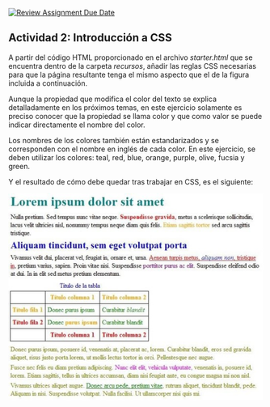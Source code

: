 [![Review Assignment Due Date](https://classroom.github.com/assets/deadline-readme-button-24ddc0f5d75046c5622901739e7c5dd533143b0c8e959d652212380cedb1ea36.svg)](https://classroom.github.com/a/yCMPDFg-)
## Actividad 2: Introducción a CSS

A partir del código HTML proporcionado en el archivo *starter.html* que se encuentra dentro de la carpeta _recursos_, añadir las reglas CSS necesarias para que la página resultante tenga el mismo aspecto que el de la figura incluida a continuación.

Aunque la propiedad que modifica el color del texto se explica detalladamente en los próximos temas, en este ejercicio solamente es preciso conocer que la propiedad se llama color y que como valor se puede indicar directamente el nombre del color.

Los nombres de los colores también están estandarizados y se corresponden con el nombre en inglés de cada color. En este ejercicio, se deben utilizar los colores: teal, red, blue, orange, purple, olive, fucsia y green.

Y el resultado de cómo debe quedar tras trabajar en CSS, es el siguiente:

![enter image description here](https://github.com/organizacion-sesion-3-Carlos-Cervera/sesion7-tarea-grupo/blob/main/recusos/resultado.jpg)
